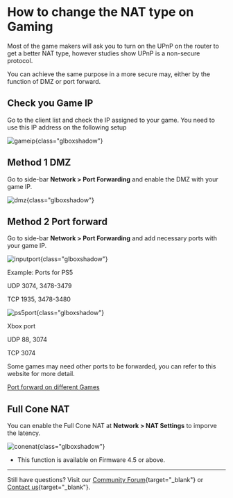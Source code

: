 # How to change the NAT type on Gaming

Most of the game makers will ask you to turn on the UPnP on the router to get a better NAT type, however studies show UPnP is a non-secure protocol.

You can achieve the same purpose in a more secure may, either by the function of DMZ or port forward.

## Check you Game IP

Go to the client list and check the IP assigned to your game. You need to use this IP address on the following setup

![gameip](https://static.gl-inet.com/docs/router/en/4/tutorials/gamling/gameip.png){class="glboxshadow"}

## Method 1 DMZ

Go to side-bar **Network > Port Forwarding** and enable the DMZ with your game IP.

![dmz](https://static.gl-inet.com/docs/router/en/4/tutorials/gamling/dmzgame.png){class="glboxshadow"}

## Method 2 Port forward

Go to side-bar **Network > Port Forwarding** and add necessary ports with your game IP.

![inputport](https://static.gl-inet.com/docs/router/en/4/tutorials/gamling/inputport.png){class="glboxshadow"}

Example: Ports for PS5

UDP 3074, 3478-3479

TCP 1935, 3478-3480


![ps5port](https://static.gl-inet.com/docs/router/en/4/tutorials/gamling/ps5port.png){class="glboxshadow"}

Xbox port

UDP 88, 3074

TCP 3074

Some games may need other ports to be forwarded, you can refer to this website for more detail.

[Port forward on different Games](https://portforward.com/games/)

## Full Cone NAT

You can enable the Full Cone NAT at **Network > NAT Settings** to imporve the latency.

![conenat](https://static.gl-inet.com/docs/router/en/4/tutorials/gamling/conenat.png){class="glboxshadow"}

* This function is available on Firmware 4.5 or above.

---

Still have questions? Visit our [Community Forum](https://forum.gl-inet.com){target="_blank"} or [Contact us](https://www.gl-inet.com/contacts/){target="_blank"}.